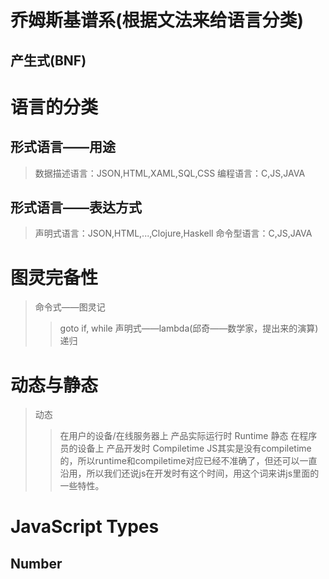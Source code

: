 # 乔姆斯基谱系(根据文法来给语言分类)
## 产生式(BNF)
> 

# 语言的分类
## 形式语言——用途
> 数据描述语言：JSON,HTML,XAML,SQL,CSS
> 编程语言：C,JS,JAVA

## 形式语言——表达方式
> 声明式语言：JSON,HTML,...,Clojure,Haskell
> 命令型语言：C,JS,JAVA

# 图灵完备性
> 命令式——图灵记
>> goto
>> if, while
> 声明式——lambda(邱奇——数学家，提出来的演算)
>> 递归

# 动态与静态
> 动态
>> 在用户的设备/在线服务器上
>> 产品实际运行时
>> Runtime
> 静态
>> 在程序员的设备上
>> 产品开发时
>> Compiletime
JS其实是没有compiletime的，所以runtime和compiletime对应已经不准确了，但还可以一直沿用，所以我们还说js在开发时有这个时间，用这个词来讲js里面的一些特性。

# JavaScript Types
## Number
